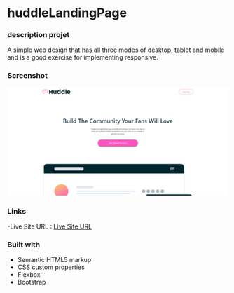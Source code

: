 # huddleLandingPage

### description projet

A simple web design that has all three modes of desktop, tablet and mobile and is a good exercise for implementing responsive.

### Screenshot

![](./screenshot.png)

### Links

-Live Site URL : [Live Site URL](https://mahdihosseinidev.github.io/huddleLandingPage/)

### Built with

- Semantic HTML5 markup
- CSS custom properties
- Flexbox
- Bootstrap
